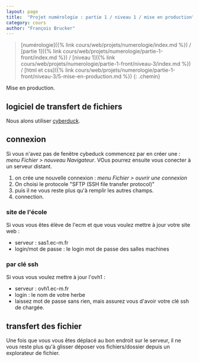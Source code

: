 ```yaml
---
layout: page
title:  "Projet numérologie : partie 1 / niveau 1 / mise en production"
category: cours
author: "François Brucker"
---
```


> [numérologie]({% link cours/web/projets/numerologie/index.md %}) / [partie 1]({% link cours/web/projets/numerologie/partie-1-front/index.md %}) / [niveau 1]({% link cours/web/projets/numerologie/partie-1-front/niveau-3/index.md %}) / [html et css]({% link cours/web/projets/numerologie/partie-1-front/niveau-3/5-mise-en-production.md %})
{: .chemin}

Mise en production.

## logiciel de transfert de fichiers

Nous alons utiliser [cyberduck](https://cyberduck.io/).

## connexion

Si vous n'avez pas de fenêtre cybeduck commencez par en créer une : *menu Fichier > nouveau Navigateur*. VOus pourrez ensuite vous conecter à un serveur distant.

1. on crée une nouvelle connexion : *menu Fichier > ouvrir une connexion*
2. On choisi le protocole "SFTP (SSH file transfer protocol)"
3. puis il ne vous reste plus qu'à remplir les autres champs.
4. connection.

### site de l'école

Si vous vous êtes élève de l'ecm et que vous voulez mettre à jour votre site web :

* serveur : sas1.ec-m.fr
* login/mot de passe : le login mot de passe des salles machines

### par clé ssh

Si vous vous voulez mettre à jour l'ovh1 :

* serveur : ovh1.ec-m.fr
* login : le nom de votre herbe
* laissez mot de passe sans rien, mais assurez vous d'avoir votre clé ssh de chargée.

## transfert des fichier

Une fois que vous vous êtes déplacé au bon endroit sur le serveur, il ne vous reste plus qu'à glisser déposer vos fichiers/dossier depuis un explorateur de fichier.
